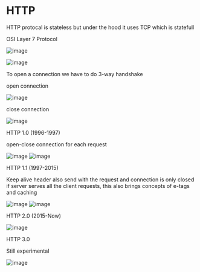 # HTTP

HTTP protocal is stateless but under the hood it uses TCP which is statefull 

OSI Layer 7 Protocol

![image](https://user-images.githubusercontent.com/7610065/158011569-a94f31ca-f3b6-4158-abf0-e7a43ec83fe1.png)

![image](https://user-images.githubusercontent.com/7610065/158011597-29a46d25-1de9-497d-a3c3-aadce6d9a6fa.png)

To open a connection we have to do 3-way handshake

open connection

![image](https://user-images.githubusercontent.com/7610065/158012560-34874d26-0b4c-4de2-a935-6a831a15e177.png)

close connection

![image](https://user-images.githubusercontent.com/7610065/158012572-5eb72224-7272-4fcc-848b-0fe23571b68b.png)

HTTP 1.0 (1996-1997)

open-close connection for each request

![image](https://user-images.githubusercontent.com/7610065/158011981-8a605e80-7da8-41c1-acad-3d9485335245.png)
![image](https://user-images.githubusercontent.com/7610065/158011956-fb851532-df1b-496a-86d9-a32db4491c15.png)

HTTP 1.1 (1997-2015)

Keep alive header also send with the request and connection is only closed if server serves all the client requests, this also brings concepts of e-tags and caching

![image](https://user-images.githubusercontent.com/7610065/158012097-18d6953c-196b-4277-8833-3afb7a89f4c3.png)
![image](https://user-images.githubusercontent.com/7610065/158012082-e5c46d90-db2c-49d1-ba38-200c172857a1.png)

HTTP 2.0 (2015-Now)

![image](https://user-images.githubusercontent.com/7610065/158012237-288a081c-5b01-489e-ae94-d303339b34e3.png)

HTTP 3.0

Still experimental

![image](https://user-images.githubusercontent.com/7610065/158012424-b0ccf7d6-de1a-449f-b732-2d8b4b328582.png)

